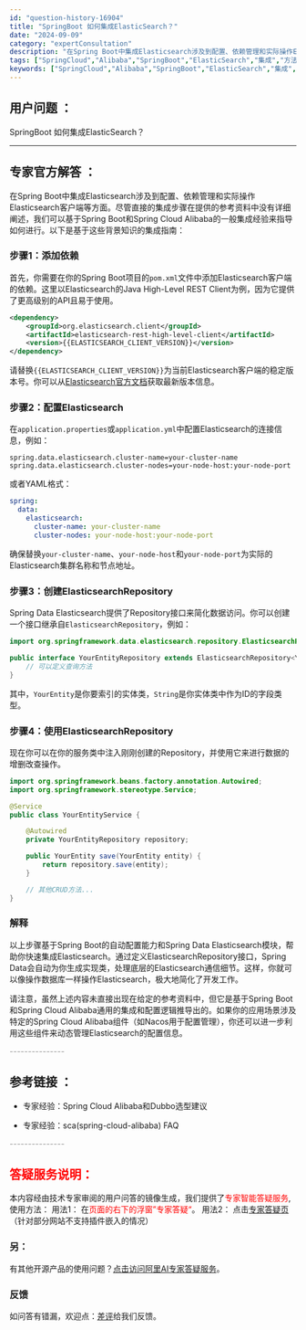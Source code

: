 ```yaml
---
id: "question-history-16904"
title: "SpringBoot 如何集成ElasticSearch？"
date: "2024-09-09"
category: "expertConsultation"
description: "在Spring Boot中集成Elasticsearch涉及到配置、依赖管理和实际操作Elasticsearch客户端等方面。尽管直接的集成步骤在提供的参考资料中没有详细阐述，我们可以基于Spring Boot和Spring Cloud Alibaba的一般集成经验来指导如何进行。以下是基于这些背景"
tags: ["SpringCloud","Alibaba","SpringBoot","ElasticSearch","集成","方法"]
keywords: ["SpringCloud","Alibaba","SpringBoot","ElasticSearch","集成","方法"]
---
```


## 用户问题 ： 
 SpringBoot 如何集成ElasticSearch？  

---------------
## 专家官方解答 ：

在Spring Boot中集成Elasticsearch涉及到配置、依赖管理和实际操作Elasticsearch客户端等方面。尽管直接的集成步骤在提供的参考资料中没有详细阐述，我们可以基于Spring Boot和Spring Cloud Alibaba的一般集成经验来指导如何进行。以下是基于这些背景知识的集成指南：

### 步骤1：添加依赖

首先，你需要在你的Spring Boot项目的`pom.xml`文件中添加Elasticsearch客户端的依赖。这里以Elasticsearch的Java High-Level REST Client为例，因为它提供了更高级别的API且易于使用。

```xml
<dependency>
    <groupId>org.elasticsearch.client</groupId>
    <artifactId>elasticsearch-rest-high-level-client</artifactId>
    <version>{{ELASTICSEARCH_CLIENT_VERSION}}</version>
</dependency>
```

请替换`{{ELASTICSEARCH_CLIENT_VERSION}}`为当前Elasticsearch客户端的稳定版本号。你可以从[Elasticsearch官方文档](https://www.elastic.co/guide/en/elasticsearch/client/java-rest/current/java-rest-high-getting-started.html)获取最新版本信息。

### 步骤2：配置Elasticsearch

在`application.properties`或`application.yml`中配置Elasticsearch的连接信息，例如：

```properties
spring.data.elasticsearch.cluster-name=your-cluster-name
spring.data.elasticsearch.cluster-nodes=your-node-host:your-node-port
```

或者YAML格式：

```yaml
spring:
  data:
    elasticsearch:
      cluster-name: your-cluster-name
      cluster-nodes: your-node-host:your-node-port
```

确保替换`your-cluster-name`、`your-node-host`和`your-node-port`为实际的Elasticsearch集群名称和节点地址。

### 步骤3：创建ElasticsearchRepository

Spring Data Elasticsearch提供了Repository接口来简化数据访问。你可以创建一个接口继承自`ElasticsearchRepository`，例如：

```java
import org.springframework.data.elasticsearch.repository.ElasticsearchRepository;

public interface YourEntityRepository extends ElasticsearchRepository<YourEntity, String> {
    // 可以定义查询方法
}
```

其中，`YourEntity`是你要索引的实体类，`String`是你实体类中作为ID的字段类型。

### 步骤4：使用ElasticsearchRepository

现在你可以在你的服务类中注入刚刚创建的Repository，并使用它来进行数据的增删改查操作。

```java
import org.springframework.beans.factory.annotation.Autowired;
import org.springframework.stereotype.Service;

@Service
public class YourEntityService {

    @Autowired
    private YourEntityRepository repository;

    public YourEntity save(YourEntity entity) {
        return repository.save(entity);
    }

    // 其他CRUD方法...
}
```

### 解释

以上步骤基于Spring Boot的自动配置能力和Spring Data Elasticsearch模块，帮助你快速集成Elasticsearch。通过定义ElasticsearchRepository接口，Spring Data会自动为你生成实现类，处理底层的Elasticsearch通信细节。这样，你就可以像操作数据库一样操作Elasticsearch，极大地简化了开发工作。

请注意，虽然上述内容未直接出现在给定的参考资料中，但它是基于Spring Boot和Spring Cloud Alibaba通用的集成和配置逻辑推导出的。如果你的应用场景涉及特定的Spring Cloud Alibaba组件（如Nacos用于配置管理），你还可以进一步利用这些组件来动态管理Elasticsearch的配置信息。


<font color="#949494">---------------</font> 


## 参考链接 ：

* 专家经验：Spring Cloud Alibaba和Dubbo选型建议 
 
 * 专家经验：sca(spring-cloud-alibaba) FAQ 


 <font color="#949494">---------------</font> 
 


## <font color="#FF0000">答疑服务说明：</font> 

本内容经由技术专家审阅的用户问答的镜像生成，我们提供了<font color="#FF0000">专家智能答疑服务</font>,使用方法：
用法1： 在<font color="#FF0000">页面的右下的浮窗”专家答疑“</font>。
用法2： 点击[专家答疑页](https://answer.opensource.alibaba.com/docs/intro)（针对部分网站不支持插件嵌入的情况）
### 另：


有其他开源产品的使用问题？[点击访问阿里AI专家答疑服务](https://answer.opensource.alibaba.com/docs/intro)。
### 反馈
如问答有错漏，欢迎点：[差评](https://ai.nacos.io/user/feedbackByEnhancerGradePOJOID?enhancerGradePOJOId=16918)给我们反馈。
